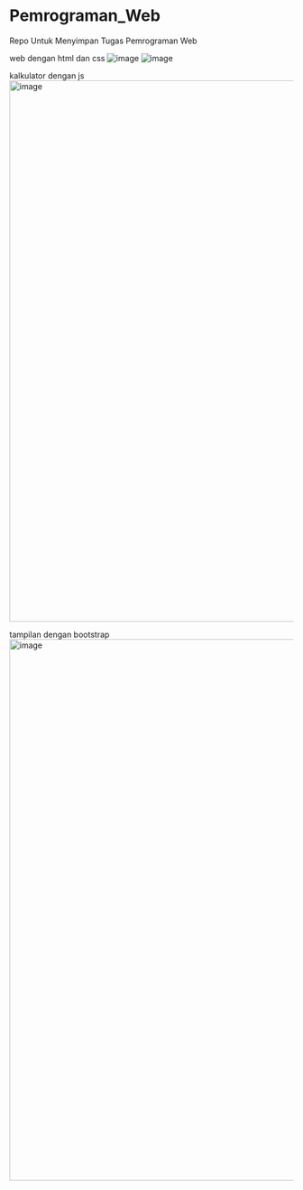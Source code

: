 # Pemrograman_Web
Repo Untuk Menyimpan Tugas Pemrograman Web


web dengan html dan css
![image](https://github.com/wendyramadhani/Pemrograman_Web/assets/113156205/9bbfeb32-46dc-4fbb-a2fe-209d79b0cb80)
![image](https://github.com/wendyramadhani/Pemrograman_Web/assets/113156205/c43a044f-1057-4c63-b4f7-269592b9919d)



kalkulator dengan js
<img width="960" alt="image" src="https://github.com/wendyramadhani/Pemrograman_Web/assets/113156205/8de1a5ca-2789-45e9-914a-0ce4b44f99c8">




tampilan dengan bootstrap
<img width="960" alt="image" src="https://github.com/wendyramadhani/Pemrograman_Web/assets/113156205/78421545-00ae-4569-8b81-2c231f70653d">


